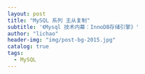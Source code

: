 ```yaml
---
layout: post
title: "MySQL 系列 主从复制"
subtitle: '《Mysql 技术内幕：InnoDB存储引擎》'
author: "lichao"
header-img: "img/post-bg-2015.jpg"
catalog: true
tags:
  - MySQL
---
```


